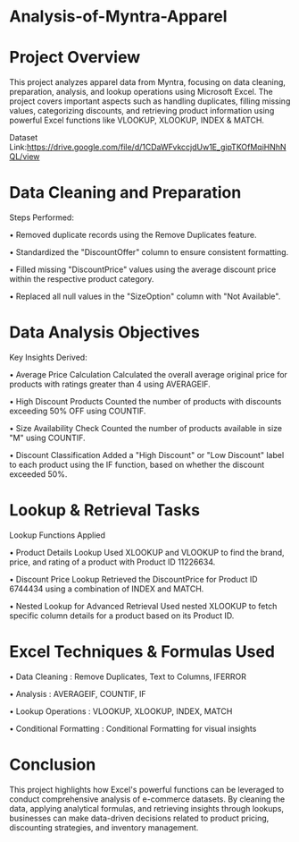 # Analysis-of-Myntra-Apparel

# Project Overview
This project analyzes apparel data from Myntra, focusing on data cleaning, preparation, analysis, and lookup operations using Microsoft Excel. The project covers important aspects such as handling duplicates, filling missing values, categorizing discounts, and retrieving product information using powerful Excel functions like VLOOKUP, XLOOKUP, INDEX & MATCH.

Dataset Link:https://drive.google.com/file/d/1CDaWFvkccjdUw1E_gipTKOfMqiHNhNQL/view

# Data Cleaning and Preparation
Steps Performed:

&#8226; Removed duplicate records using the Remove Duplicates feature.

&#8226; Standardized the "DiscountOffer" column to ensure consistent formatting.

&#8226; Filled missing "DiscountPrice" values using the average discount price within the respective product category.

&#8226; Replaced all null values in the "SizeOption" column with "Not Available".

# Data Analysis Objectives
Key Insights Derived:

&#8226; Average Price Calculation
Calculated the overall average original price for products with ratings greater than 4 using AVERAGEIF.

&#8226; High Discount Products
Counted the number of products with discounts exceeding 50% OFF using COUNTIF.

&#8226; Size Availability Check
Counted the number of products available in size "M" using COUNTIF.

&#8226; Discount Classification
Added a "High Discount" or "Low Discount" label to each product using the IF function, based on whether the discount exceeded 50%.


# Lookup & Retrieval Tasks
Lookup Functions Applied

&#8226; Product Details Lookup
Used XLOOKUP and VLOOKUP to find the brand, price, and rating of a product with Product ID 11226634.

&#8226; Discount Price Lookup
Retrieved the DiscountPrice for Product ID 6744434 using a combination of INDEX and MATCH.

&#8226; Nested Lookup for Advanced Retrieval
Used nested XLOOKUP to fetch specific column details for a product based on its Product ID.



# Excel Techniques & Formulas Used

&#8226; Data Cleaning : Remove Duplicates, Text to Columns, IFERROR

&#8226; Analysis : AVERAGEIF, COUNTIF, IF

&#8226; Lookup Operations : VLOOKUP, XLOOKUP, INDEX, MATCH

&#8226; Conditional Formatting : Conditional Formatting for visual insights

# Conclusion
This project highlights how Excel's powerful functions can be leveraged to conduct comprehensive analysis of e-commerce datasets. By cleaning the data, applying analytical formulas, and retrieving insights through lookups, businesses can make data-driven decisions related to product pricing, discounting strategies, and inventory management.





 
